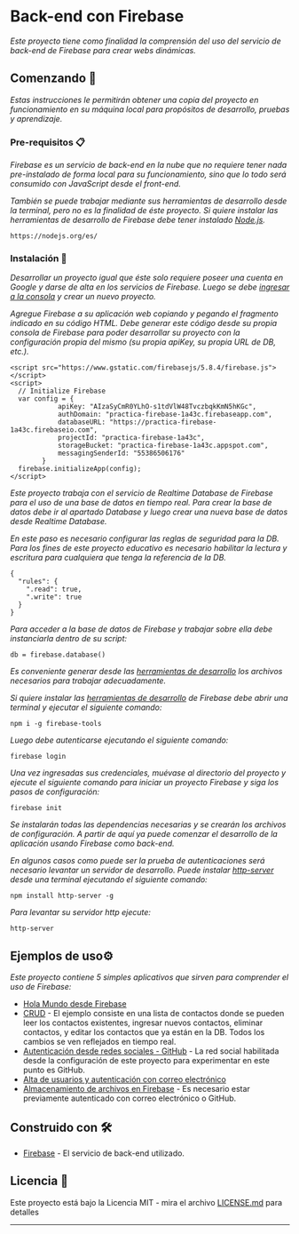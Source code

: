 # Back-end con Firebase

_Este proyecto tiene como finalidad la comprensión del uso del servicio de back-end de Firebase para crear webs dinámicas._

## Comenzando 🚀

_Estas instrucciones le permitirán obtener una copia del proyecto en funcionamiento en su máquina local para propósitos de desarrollo, pruebas y aprendizaje._


### Pre-requisitos 📋

_Firebase es un servicio de back-end en la nube que no requiere tener nada pre-instalado de forma local para su funcionamiento, sino que lo todo será consumido con JavaScript desde el front-end._

_También se puede trabajar mediante sus herramientas de desarrollo desde la terminal, pero no es la finalidad de éste proyecto. Si quiere instalar las herramientas de desarrollo de Firebase debe tener instalado [Node.js](https://nodejs.org/es/)._

```
https://nodejs.org/es/
```

### Instalación 🔧

_Desarrollar un proyecto igual que éste solo requiere poseer una cuenta en Google y darse de alta en los servicios de Firebase. Luego se debe [ingresar a la consola](https://console.firebase.google.com) y crear un nuevo proyecto._

_Agregue Firebase a su aplicación web copiando y pegando el fragmento indicado en su código HTML. Debe generar este código desde su propia consola de Firebase para poder desarrollar su proyecto con la configuración propia del mismo (su propia apiKey, su propia URL de DB, etc.)._

```
<script src="https://www.gstatic.com/firebasejs/5.8.4/firebase.js"></script>
<script>
  // Initialize Firebase
  var config = {
            apiKey: "AIzaSyCmR0YLhO-s1tdVlW48TvczbqkKmN5hKGc",
            authDomain: "practica-firebase-1a43c.firebaseapp.com",
            databaseURL: "https://practica-firebase-1a43c.firebaseio.com",
            projectId: "practica-firebase-1a43c",
            storageBucket: "practica-firebase-1a43c.appspot.com",
            messagingSenderId: "55386506176"
        }
  firebase.initializeApp(config);
</script>
```

_Este proyecto trabaja con el servicio de Realtime Database de Firebase para el uso de una base de datos en tiempo real. Para crear la base de datos debe ir al apartado Database y luego crear una nueva base de datos desde Realtime Database._

_En este paso es necesario configurar las reglas de seguridad para la DB. Para los fines de este proyecto educativo es necesario habilitar la lectura y escritura para cualquiera que tenga la referencia de la DB._

```
{
  "rules": {
    ".read": true,
    ".write": true
  }
}
```

_Para acceder a la base de datos de Firebase y trabajar sobre ella debe instanciarla dentro de su script:_

```
db = firebase.database()
```

_Es conveniente generar desde las [herramientas de desarrollo](https://www.npmjs.com/package/firebase-tools?activeTab=versions) los archivos necesarios para trabajar adecuadamente._

_Si quiere instalar las [herramientas de desarrollo](https://www.npmjs.com/package/firebase-tools?activeTab=versions) de Firebase debe abrir una terminal y ejecutar el siguiente comando:_

```
npm i -g firebase-tools
```

_Luego debe autenticarse ejecutando el siguiente comando:_

```
firebase login
```

_Una vez ingresadas sus credenciales, muévase al directorio del proyecto y ejecute el siguiente comando para iniciar un proyecto Firebase y siga los pasos de configuración:_

```
firebase init
```

_Se instalarán todas las dependencias necesarias y se crearán los archivos de configuración. A partir de aquí ya puede comenzar el desarrollo de la aplicación usando Firebase como back-end._

_En algunos casos como puede ser la prueba de autenticaciones será necesario levantar un servidor de desarrollo. Puede instalar [http-server](https://www.npmjs.com/package/http-server) desde una terminal ejecutando el siguiente comando:_

```
npm install http-server -g
```

_Para levantar su servidor http ejecute:_

```
http-server
```

## Ejemplos de uso⚙️

_Este proyecto contiene 5 simples aplicativos que sirven para comprender el uso de Firebase:_

- [Hola Mundo desde Firebase](https://hugo-ff.github.io/Backend-con-Firebase/0_hola-mundo.html)
- [CRUD](https://hugo-ff.github.io/Backend-con-Firebase/1_crud.html) - El ejemplo consiste en una lista de contactos donde se pueden leer los contactos existentes, ingresar nuevos contactos, eliminar contactos, y editar los contactos que ya están en la DB. Todos los cambios se ven reflejados en tiempo real.
- [Autenticación desde redes sociales - GitHub](https://hugo-ff.github.io/Backend-con-Firebase/2_autenticacion_social.html) - La red social habilitada desde la configuración de este proyecto para experimentar en este punto es GitHub.
- [Alta de usuarios y autenticación con correo electrónico](https://hugo-ff.github.io/Backend-con-Firebase/3_autenticacion_email.html)
- [Almacenamiento de archivos en Firebase](https://hugo-ff.github.io/Backend-con-Firebase/4_almacenamiento.html) - Es necesario estar previamente autenticado con correo electrónico o GitHub.

## Construido con 🛠️

* [Firebase](https://firebase.google.com/docs/web/setup?hl=es-419) - El servicio de back-end utilizado.

## Licencia 📄

Este proyecto está bajo la Licencia MIT - mira el archivo [LICENSE.md](LICENSE.md) para detalles

---

